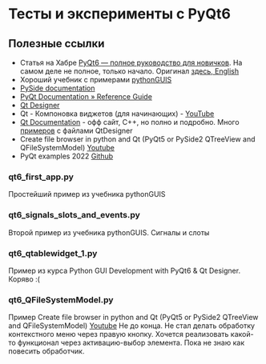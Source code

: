 # Тесты и эксперименты с PyQt6

## Полезные ссылки

* Статья на Хабре [PyQt6 — полное руководство для новичков](https://habr.com/ru/company/skillfactory/blog/599599/). На самом деле не полное, только начало. Оригинал [здесь, English](https://www.pythonguis.com/tutorials/pyqt6-creating-your-first-window/) 
* Хороший учебник с примерами [pythonGUIS](https://www.pythonguis.com/pyqt6/)
* [PySide documentation](https://srinikom.github.io/pyside-docs/)
* [PyQt Documentation » Reference Guide](https://www.riverbankcomputing.com/static/Docs/PyQt6/index.html)
* [Qt Designer](https://www.pythontutorial.net/pyqt/qt-designer/)
* Qt - Компоновка виджетов (для начинающих) - [YouTube](https://www.youtube.com/watch?v=42njZF8DoKk)
* [Qt Documentation](https://doc.qt.io/qt-6/classes.html) - офф сайт, C++, но полно и подробно. Много [примеров](https://doc.qt.io/qt-6/qtexamplesandtutorials.html) с файлами QtDesigner
* Create file browser in python and Qt (PyQt5 or PySide2 QTreeView and QFileSystemModel) [Youtube](https://www.youtube.com/watch?v=4PkPezdpO90)
* PyQt examples 2022 [Github](https://github.com/pyqt/examples)

### qt6_first_app.py
Простейший пример из учебника pythonGUIS

### qt6_signals_slots_and_events.py
Второй пример из учебника pythonGUIS. Сигналы и слоты

### qt6_qtablewidget_1.py
Пример из курса Python GUI Development with PyQt6 & Qt Designer. Коряво :(

### qt6_QFileSystemModel.py
Пример Create file browser in python and Qt (PyQt5 or PySide2 QTreeView and QFileSystemModel) [Youtube](https://www.youtube.com/watch?v=4PkPezdpO90)
Не до конца. Не стал делать обработку контекстного меню через правую кнопку. Хочется реализовать какой-то функционал
через активацию-выбор элемента. Пока не знаю как повесить обработчик.
